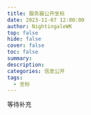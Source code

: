 ```yaml
---
title: 服务器公开坐标
date: 2023-11-07 12:00:00
author: NightingaleWK
top: false
hide: false
cover: false
toc: false
summary: 
description: 
categories: 信息公开
tags:
  - 坐标
---
```


等待补充

<!-- more -->